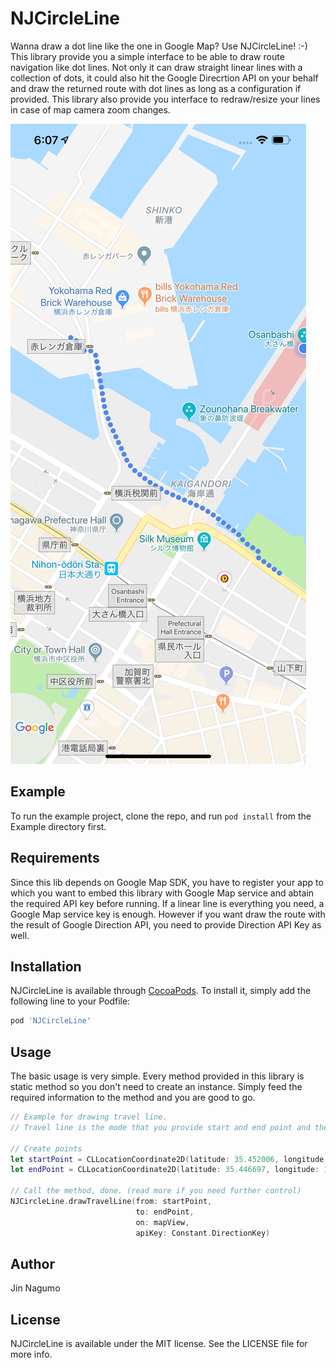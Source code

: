 # NJCircleLine

Wanna draw a dot line like the one in Google Map? Use NJCircleLine! :-)
This library provide you a simple interface to be able to draw route navigation like dot lines. Not only it can draw straight linear lines with a collection of dots, it could also hit the Google Direcrtion API on your behalf and draw the returned route with dot lines as long as a configuration if provided.
This library also provide you interface to redraw/resize your lines in case of map camera zoom changes.

![Screen Shot](screenshots/dotline.png)

## Example

To run the example project, clone the repo, and run `pod install` from the Example directory first.

## Requirements

Since this lib depends on Google Map SDK, you have to register your app to which you want to embed this library with Google Map service and abtain the required API key before running.
If a linear line is everything you need, a Google Map service key is enough. However if you want draw the route with the result of Google Direction API, you need to provide Direction API Key as well.

## Installation

NJCircleLine is available through [CocoaPods](https://cocoapods.org). To install
it, simply add the following line to your Podfile:

```ruby
pod 'NJCircleLine'
```

## Usage
The basic usage is very simple. Every method provided in this library is static method so you don't need to create an instance. Simply feed the required information to the method and you are good to go.
```swift
// Example for drawing travel line.
// Travel line is the mode that you provide start and end point and the lib will hit Google Direction API and draw the route for you

// Create points
let startPoint = CLLocationCoordinate2D(latitude: 35.452006, longitude: 139.641474)
let endPoint = CLLocationCoordinate2D(latitude: 35.446697, longitude: 139.647305)

// Call the method, done. (read more if you need further control)        
NJCircleLine.drawTravelLine(from: startPoint, 
                            to: endPoint,
                            on: mapView,
                            apiKey: Constant.DirectionKey)
```


## Author

Jin Nagumo

## License

NJCircleLine is available under the MIT license. See the LICENSE file for more info.
